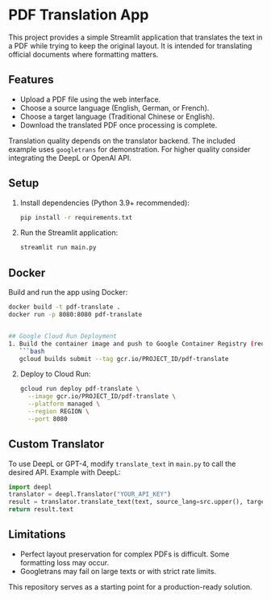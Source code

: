 # PDF Translation App

This project provides a simple Streamlit application that translates the text in a PDF while trying to keep the original layout. It is intended for translating official documents where formatting matters.

## Features
- Upload a PDF file using the web interface.
- Choose a source language (English, German, or French).
- Choose a target language (Traditional Chinese or English).
- Download the translated PDF once processing is complete.

Translation quality depends on the translator backend. The included example uses `googletrans` for demonstration. For higher quality consider integrating the DeepL or OpenAI API.


## Setup
1. Install dependencies (Python 3.9+ recommended):
   ```bash
   pip install -r requirements.txt
   ```
2. Run the Streamlit application:
   ```bash
   streamlit run main.py
   ```

## Docker
Build and run the app using Docker:
```bash
docker build -t pdf-translate .
docker run -p 8080:8080 pdf-translate


## Google Cloud Run Deployment
1. Build the container image and push to Google Container Registry (requires gcloud):
   ```bash
   gcloud builds submit --tag gcr.io/PROJECT_ID/pdf-translate
   ```
2. Deploy to Cloud Run:
   ```bash
   gcloud run deploy pdf-translate \
     --image gcr.io/PROJECT_ID/pdf-translate \
     --platform managed \
     --region REGION \
     --port 8080
   ```

## Custom Translator
To use DeepL or GPT-4, modify `translate_text` in `main.py` to call the desired API. Example with DeepL:
```python
import deepl
translator = deepl.Translator("YOUR_API_KEY")
result = translator.translate_text(text, source_lang=src.upper(), target_lang=dest.upper())
return result.text
```

## Limitations
- Perfect layout preservation for complex PDFs is difficult. Some formatting loss may occur.
- Googletrans may fail on large texts or with strict rate limits.

This repository serves as a starting point for a production-ready solution.
